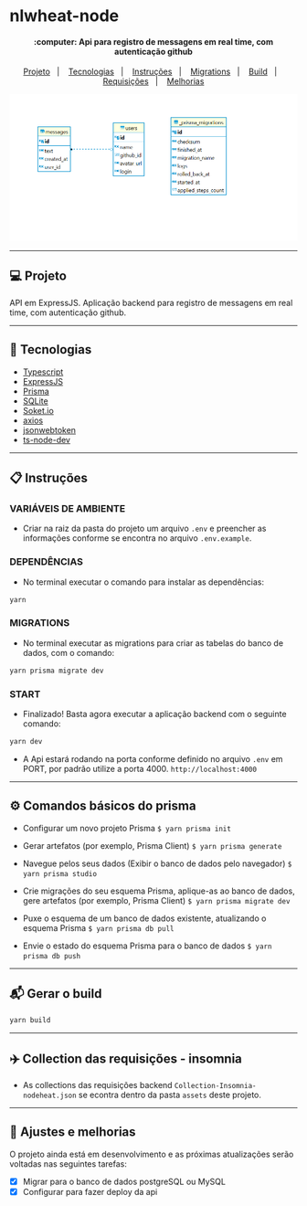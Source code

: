# nlwheat-node

<h4 align="center">
    :computer: Api para registro de messagens em real time, com autenticação github
</h4>

<p align="center">
    <a href="#-projeto">Projeto</a>&nbsp;&nbsp;&nbsp;|&nbsp;&nbsp;&nbsp;
    <a href="#rocket-tecnologias">Tecnologias</a>&nbsp;&nbsp;&nbsp;|&nbsp;&nbsp;&nbsp;
    <a href="#user-content-clipboard-instruções">Instruções</a>&nbsp;&nbsp;&nbsp;|&nbsp;&nbsp;&nbsp;
    <a href="#%EF%B8%8F-comandos-básicos-do-prisma">Migrations</a>&nbsp;&nbsp;&nbsp;|&nbsp;&nbsp;&nbsp;
    <a href="#-gerar-o-build">Build</a>&nbsp;&nbsp;&nbsp;|&nbsp;&nbsp;&nbsp;
    <a href="#%EF%B8%8F-collection-das-requisições---insomnia">Requisições</a>&nbsp;&nbsp;&nbsp;|&nbsp;&nbsp;&nbsp;
    <a href="#-ajustes-e-melhorias">Melhorias</a>
</p>

<div align="center">
    <img src="./assets/modelagem.PNG" alt="ModelagemBanco" >
</div>

---

## 💻 Projeto

API em ExpressJS. Aplicação backend para registro de messagens em real time, com autenticação github.

---

## :rocket: Tecnologias

- [Typescript](https://www.typescriptlang.org/)
- [ExpressJS](https://expressjs.com/pt-br/)
- [Prisma](https://www.prisma.io/)
- [SQLite](https://www.sqlite.org/index.html)
- [Soket.io](https://socket.io/)
- [axios](https://axios-http.com/)
- [jsonwebtoken](https://www.npmjs.com/package/jsonwebtoken)
- [ts-node-dev](https://www.npmjs.com/package/ts-node-dev)

---

## :clipboard: Instruções

### VARIÁVEIS DE AMBIENTE

- Criar na raiz da pasta do projeto um arquivo `.env` e preencher as informações conforme se encontra no arquivo `.env.example`.

### DEPENDÊNCIAS

- No terminal executar o comando para instalar as dependências:

```bash
yarn
```

### MIGRATIONS

- No terminal executar as migrations para criar as tabelas do banco de dados, com o comando:

```bash
yarn prisma migrate dev
```

### START

- Finalizado! Basta agora executar a aplicação backend com o seguinte comando:

```bash
yarn dev
```

- A Api estará rodando na porta conforme definido no arquivo `.env` em PORT, por padrão utilize
  a porta 4000. `http://localhost:4000`

---

## ⚙️ Comandos básicos do prisma

- Configurar um novo projeto Prisma `$ yarn prisma init`

- Gerar artefatos (por exemplo, Prisma Client) `$ yarn prisma generate`

- Navegue pelos seus dados (Exibir o banco de dados pelo navegador) `$ yarn prisma studio`

- Crie migrações do seu esquema Prisma, aplique-as ao banco de dados, gere artefatos (por exemplo, Prisma Client) `$ yarn prisma migrate dev`

- Puxe o esquema de um banco de dados existente, atualizando o esquema Prisma `$ yarn prisma db pull`

- Envie o estado do esquema Prisma para o banco de dados `$ yarn prisma db push`

---

## 📬 Gerar o build

```bash
yarn build
```

---

## ✈️ Collection das requisições - insomnia

- As collections das requisições backend `Collection-Insomnia-nodeheat.json` se econtra dentro da pasta `assets` deste projeto.

---

## 📌 Ajustes e melhorias

O projeto ainda está em desenvolvimento e as próximas atualizações serão voltadas nas seguintes tarefas:

- [x] Migrar para o banco de dados postgreSQL ou MySQL
- [x] Configurar para fazer deploy da api
